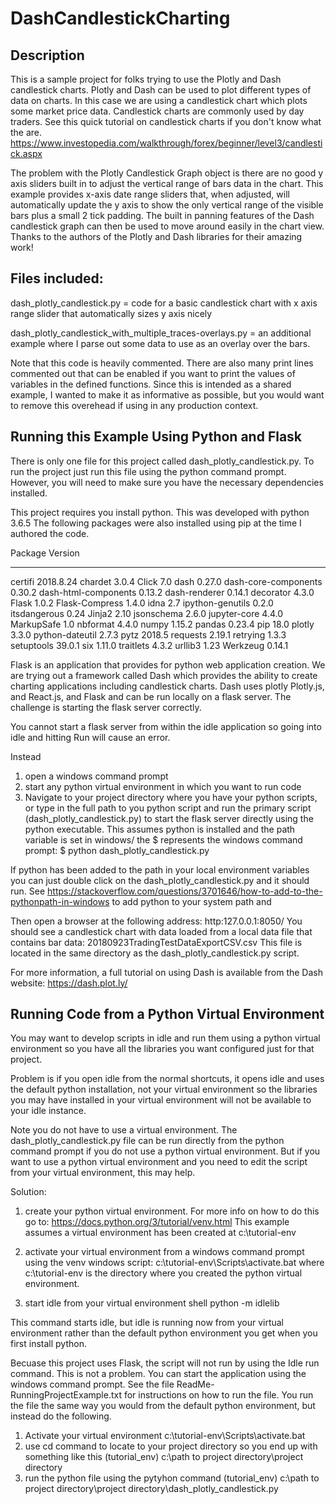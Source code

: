 # DashCandlestickCharting
Description
-----------
This is a sample project for folks trying to use the Plotly and Dash candlestick charts. Plotly and Dash can be used to plot different types of data on charts. In this case we are using a candlestick chart which plots some market price data. Candlestick charts are commonly used by day traders. See this quick tutorial on candlestick charts if you don't know what the are. 
https://www.investopedia.com/walkthrough/forex/beginner/level3/candlestick.aspx

The problem with the Plotly Candlestick Graph object is there are no good y axis sliders built in to adjust the vertical range of bars data in the chart.  This example provides x-axis date range sliders that, when adjusted, will automatically update the y axis to show the only vertical range of the visible bars plus a small 2 tick padding. The built in panning features of the Dash candlestick graph can then be used to move around easily in the chart view. Thanks to the authors of the Plotly and Dash libraries for their amazing work! 

Files included:
---------------
dash_plotly_candlestick.py = code for a basic candlestick chart with x axis range slider that automatically sizes y axis nicely

dash_plotly_candlestick_with_multiple_traces-overlays.py = an additional example where I parse out some data to use as an overlay over the bars. 

Note that this code is heavily commented. There are also many print lines commented out that can be enabled if you want to print the values of variables in the defined functions. Since this is intended as a shared example, I wanted to make it as informative as possible, but you would want to remove this overehead if using in any production context. 


Running this Example Using Python and Flask
-------------------------------------------
There is only one file for this project called dash_plotly_candlestick.py. To run the project just run this file using the python command prompt. However, you will need to make sure you have the necessary dependencies installed. 

This project requires you install python. This was developed with python 3.6.5
The following packages were also installed using pip at the time I authored the code. 

Package              Version
-------------------- ---------
certifi              2018.8.24
chardet              3.0.4
Click                7.0
dash                 0.27.0
dash-core-components 0.30.2
dash-html-components 0.13.2
dash-renderer        0.14.1
decorator            4.3.0
Flask                1.0.2
Flask-Compress       1.4.0
idna                 2.7
ipython-genutils     0.2.0
itsdangerous         0.24
Jinja2               2.10
jsonschema           2.6.0
jupyter-core         4.4.0
MarkupSafe           1.0
nbformat             4.4.0
numpy                1.15.2
pandas               0.23.4
pip                  18.0
plotly               3.3.0
python-dateutil      2.7.3
pytz                 2018.5
requests             2.19.1
retrying             1.3.3
setuptools           39.0.1
six                  1.11.0
traitlets            4.3.2
urllib3              1.23
Werkzeug             0.14.1

Flask is an application that provides for python web application creation. We are trying out a framework called Dash which provides the ability to create charting applications including candlestick charts. Dash uses plotly Plotly.js, and React.js, and Flask and can be run locally on a flask server. The challenge is starting the flask server correctly.

You cannot start a flask server from within the idle application so going into idle
and hitting Run will cause an error. 

Instead
1) open a windows command prompt
2) start any python virtual environment in which you want to run code
3) Navigate to your project directory where you have your python scripts, or type in the full path to you python script and run the primary script (dash_plotly_candlestick.py) to start the flask server directly using the python executable. This assumes python is installed and the path variable is set in windows/ the $ represents the windows command prompt:
$ python dash_plotly_candlestick.py

If python has been added to the path in your local environment variables you can just double click on the dash_plotly_candlestick.py and it should run. See https://stackoverflow.com/questions/3701646/how-to-add-to-the-pythonpath-in-windows to add python to your system path and 

Then open a browser at the following address: http:127.0.0.1:8050/
You should see a candlestick chart with data loaded from a local data file that contains bar data:
20180923TradingTestDataExportCSV.csv
This file is located in the same directory as the dash_plotly_candlestick.py script.
 
For more information, a full tutorial on using Dash is available from the Dash website:
https://dash.plot.ly/

Running Code from a Python Virtual Environment
----------------------------------------------
You may want to develop scripts in idle and run them using a python virtual environment so you have all the libraries you want configured just for that project. 

Problem is if you open idle from the normal shortcuts, it opens idle and uses the default python installation, not your virtual environment so the libraries you may have installed in your virtual environment will not be available to your idle instance. 

Note you do not have to use a virtual environment. The dash_plotly_candlestick.py file can be run directly from the python command prompt if you do not use a python virtual environment. But if you want to use a python virtual environment and you need to edit the script from your virtual environment, this may help. 

Solution:
1) create your python virtual environment. For more info on how to do this go to:
https://docs.python.org/3/tutorial/venv.html
This example assumes a virtual environment has been created at c:\tutorial-env
2) activate your virtual environment from a windows command prompt using the venv windows script:
c:\tutorial-env\Scripts\activate.bat 
where c:\tutorial-env is the directory where you created the python virtual environment. 

2) start idle from your virtual environment shell
python -m idlelib

This command starts idle, but idle is running now from your virtual environment rather than the default python environment you get when you first install python. 

Becuase this project uses Flask, the script will not run by using the Idle run command. This is not a problem. You can start the application using the windows command prompt. See the file ReadMe-RunningProjectExample.txt for instructions on how to run the file. You run the file the same way you would from the default python environment, but instead do the following.
1) Activate your virtual environment
c:\tutorial-env\Scripts\activate.bat 
2) use cd command to locate to your project directory so you end up with something like this
(tutorial_env) c:\path to project directory\project directory
3) run the python file using the pytyhon command
(tutorial_env) c:\path to project directory\project directory\dash_plotly_candlestick.py

